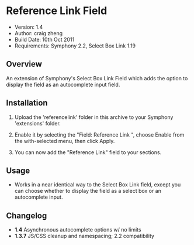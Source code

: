 # Reference Link Field

- Version: 1.4
- Author: craig zheng
- Build Date: 10th Oct 2011
- Requirements: Symphony 2.2, Select Box Link 1.19

## Overview

An extension of Symphony's Select Box Link Field which adds the option to display the field as an autocomplete input field.

## Installation

1. Upload the 'referencelink' folder in this archive to your Symphony 'extensions' folder.

2. Enable it by selecting the "Field: Reference Link ", choose Enable from the with-selected menu, then click Apply.

3. You can now add the "Reference Link" field to your sections.

## Usage

- Works in a near identical way to the Select Box Link field, except you can choose whether to display the field as a select box or an autocomplete input.

## Changelog

- **1.4** Asynchronous autocomplete options w/ no limits
- **1.3.7** JS/CSS cleanup and namespacing; 2.2 compatibility

